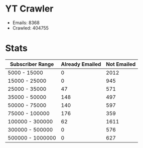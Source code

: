 # YT Crawler
- Emails: 8368
- Crawled: 404755

# Stats
| Subscriber Range  | Already Emailed | Not Emailed |
|-------|-------|-------|
| 5000 - 15000 | 0 | 2012 |
| 15000 - 25000 | 0 | 945 |
| 25000 - 35000 | 47 | 571 |
| 35000 - 50000 | 148 | 497 |
| 50000 - 75000 | 140 | 597 |
| 75000 - 100000 | 176 | 359 |
| 100000 - 300000 | 62 | 1611 |
| 300000 - 500000 | 0 | 576 |
| 500000 - 1000000 | 0 | 627 |
